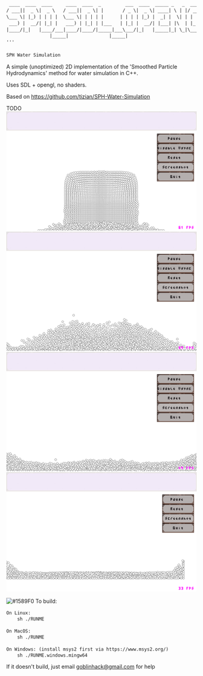 ```diff
 ____  ____  ____     ____  ____  _         ___  ____  _____ _   _  ____ _
/ ___||  _ \|  _ \   / ___||  _ \| |       / _ \|  _ \| ____| \ | |/ ___| |
\___ \| |_) | | | |  \___ \| | | | |      | | | | |_) |  _| |  \| | |  _| |
 ___) |  __/| |_| |   ___) | |_| | |___   | |_| |  __/| |___| |\  | |_| | |___
|____/|_|   |____/___|____/|____/|_____|___\___/|_|   |_____|_| \_|\____|_____|
                |_____|               |_____|
'''

SPH Water Simulation

```

A simple (unoptimized) 2D implementation of the 'Smoothed Particle Hydrodynamics' method for water simulation in C++.

Uses SDL + opengl, no shaders.

Based on https://github.com/tizian/SPH-Water-Simulation

TODO
![Alt text](screenshot.1.png?raw=true "")
![Alt text](screenshot.2.png?raw=true "")
![Alt text](screenshot.3.png?raw=true "")
![Alt text](screenshot.4.png?raw=true "")

![#1589F0](https://placehold.it/15/1589F0/000000?text=+) To build:

    On Linux:
        sh ./RUNME

    On MacOS:
        sh ./RUNME

    On Windows: (install msys2 first via https://www.msys2.org/)
        sh ./RUNME.windows.mingw64

If it doesn't build, just email goblinhack@gmail.com for help
